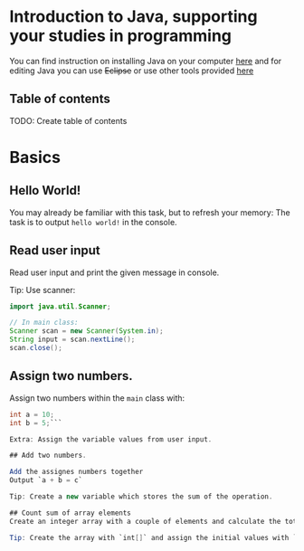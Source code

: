 # Introduction to Java, supporting your studies in programming

You can find instruction on installing Java on your computer [here](https://github.com/Datateknologerna-vid-Abo-Akademi/gulis/blob/master/ENVIRONMENTS.md/#Java) and for editing Java you can use ~~Eclipse~~ or use other tools provided [here](https://github.com/Datateknologerna-vid-Abo-Akademi/gulis/blob/master/TOOLS.md)

## Table of contents

TODO: Create table of contents

# Basics

## Hello World!
You may already be familiar with this task, but to refresh your memory:
The task is to output `hello world!` in the console.

## Read user input
Read user input and print the given message in console.

Tip: Use scanner:
```Java
import java.util.Scanner;

// In main class:
Scanner scan = new Scanner(System.in);
String input = scan.nextLine();
scan.close();
```

## Assign two numbers.

Assign two numbers within the `main` class with:
```Java
int a = 10;
int b = 5;```

Extra: Assign the variable values from user input.

## Add two numbers.

Add the assignes numbers together
Output `a + b = c`

Tip: Create a new variable which stores the sum of the operation.

## Count sum of array elements
Create an integer array with a couple of elements and calculate the total using a loop. 

Tip: Create the array with `int[]` and assign the initial values with `{15,20,32,23}`, in summary `int[] arrayName = {15,20,32,17}`


